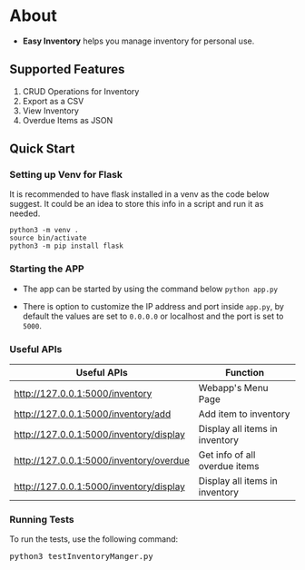 # About


 - **Easy Inventory** helps you manage inventory for personal use.


## Supported Features
1. CRUD Operations for Inventory
2. Export as a CSV
3. View Inventory
4. Overdue Items as JSON


## Quick Start

### Setting up Venv for Flask

It is recommended to have flask installed in a venv as the code below suggest. It could be an idea to store this info in a script and run it as needed.

```
python3 -m venv .
source bin/activate
python3 -m pip install flask
```


### Starting the APP
- The app can be started by using the command below
`python app.py`

- There is option to customize the IP address and port inside `app.py`, by default the values are set to `0.0.0.0` or localhost and the port is set to `5000`.

### Useful APIs

|Useful APIs|Function|
|---|---|
| http://127.0.0.1:5000/inventory| Webapp's Menu Page|
| http://127.0.0.1:5000/inventory/add| Add item to inventory|
|http://127.0.0.1:5000/inventory/display| Display all items in inventory |
http://127.0.0.1:5000/inventory/overdue| Get info of all overdue items |
http://127.0.0.1:5000/inventory/display| Display all items in inventory |



### Running Tests

To run the tests, use the following command:

<pre>python3 testInventoryManger.py</pre> 

